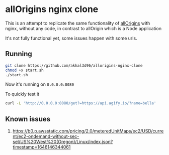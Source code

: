 # allOrigins nginx clone

This is an attempt to replicate the same functionality of [allOrigins](https://allorigins.win/) with nginx, without any code, in contrast to allOrigin which is a Node application

It's not fully functional yet, some issues happen with some urls.

## Running
```bash
git clone https://github.com/akhal3d96/allorigins-nginx-clone
chmod +x start.sh
./start.sh
```

Now it's running on `0.0.0.0:8080`

To quickly test it
```bash
curl -L 'http://0.0.0.0:8080/get?=https://api.agify.io/?name=bella'
```

## Known issues

1. https://b0.p.awsstatic.com/pricing/2.0/meteredUnitMaps/ec2/USD/current/ec2-ondemand-without-sec-sel/US%20West%20(Oregon)/Linux/index.json?timestamp=1646146344061
